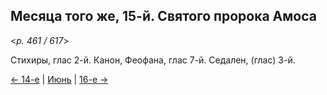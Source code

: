 
## Месяца того же, 15-й. Святого пророка Амоса

<*p. 461 / 617*>

Стихиры, глас 2-й. Канон, Феофана, глас 7-й. Седален, (глас) 3-й.

[← 14-е](06_14_EUR.ru.md) | [Июнь](README.md#15-й) | [16-е →](06_16_EUR.ru.md)
